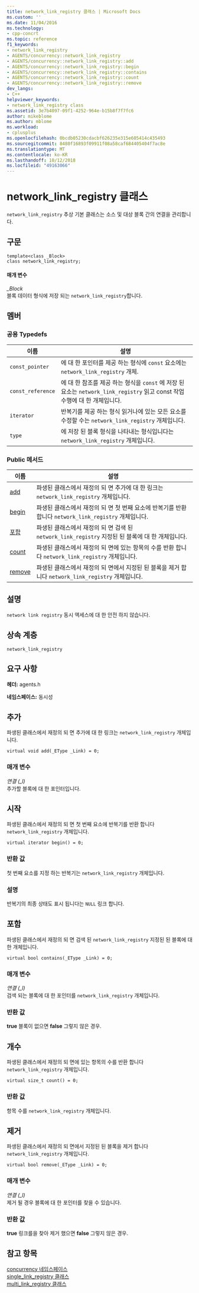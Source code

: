 ```yaml
---
title: network_link_registry 클래스 | Microsoft Docs
ms.custom: ''
ms.date: 11/04/2016
ms.technology:
- cpp-concrt
ms.topic: reference
f1_keywords:
- network_link_registry
- AGENTS/concurrency::network_link_registry
- AGENTS/concurrency::network_link_registry::add
- AGENTS/concurrency::network_link_registry::begin
- AGENTS/concurrency::network_link_registry::contains
- AGENTS/concurrency::network_link_registry::count
- AGENTS/concurrency::network_link_registry::remove
dev_langs:
- C++
helpviewer_keywords:
- network_link_registry class
ms.assetid: 3e7b4097-09f1-4252-964e-b15b8f7f7fc6
author: mikeblome
ms.author: mblome
ms.workload:
- cplusplus
ms.openlocfilehash: 0bcdb05230cdacbf626235e315e605414c435493
ms.sourcegitcommit: 8480f16893f09911f08a58caf684405404f7ac8e
ms.translationtype: MT
ms.contentlocale: ko-KR
ms.lasthandoff: 10/12/2018
ms.locfileid: "49163066"
---
```

# <a name="networklinkregistry-class"></a>network_link_registry 클래스

`network_link_registry` 추상 기본 클래스는 소스 및 대상 블록 간의 연결을 관리합니다.

## <a name="syntax"></a>구문

```
template<class _Block>
class network_link_registry;
```

#### <a name="parameters"></a>매개 변수

*_Block*<br/>
블록 데이터 형식에 저장 되는 `network_link_registry`합니다.

## <a name="members"></a>멤버

### <a name="public-typedefs"></a>공용 Typedefs

|이름|설명|
|----------|-----------------|
|`const_pointer`|에 대 한 포인터를 제공 하는 형식에 `const` 요소에는 `network_link_registry` 개체.|
|`const_reference`|에 대 한 참조를 제공 하는 형식을 `const` 에 저장 된 요소는 `network_link_registry` 읽고 const 작업 수행에 대 한 개체입니다.|
|`iterator`|반복기를 제공 하는 형식 읽거나에 있는 모든 요소를 수정할 수는 `network_link_registry` 개체입니다.|
|`type`|에 저장 된 블록 형식을 나타내는 형식입니다는 `network_link_registry` 개체입니다.|

### <a name="public-methods"></a>Public 메서드

|이름|설명|
|----------|-----------------|
|[add](#add)|파생된 클래스에서 재정의 되 면 추가에 대 한 링크는 `network_link_registry` 개체입니다.|
|[begin](#begin)|파생된 클래스에서 재정의 되 면 첫 번째 요소에 반복기를 반환 합니다 `network_link_registry` 개체입니다.|
|[포함](#contains)|파생된 클래스에서 재정의 되 면 검색 된 `network_link_registry` 지정된 된 블록에 대 한 개체입니다.|
|[count](#count)|파생된 클래스에서 재정의 되 면에 있는 항목의 수를 반환 합니다 `network_link_registry` 개체입니다.|
|[remove](#remove)|파생된 클래스에서 재정의 되 면에서 지정된 된 블록을 제거 합니다 `network_link_registry` 개체입니다.|

## <a name="remarks"></a>설명

`network link registry` 동시 액세스에 대 한 안전 하지 않습니다.

## <a name="inheritance-hierarchy"></a>상속 계층

`network_link_registry`

## <a name="requirements"></a>요구 사항

**헤더:** agents.h

**네임스페이스:** 동시성

##  <a name="add"></a> 추가

파생된 클래스에서 재정의 되 면 추가에 대 한 링크는 `network_link_registry` 개체입니다.

```
virtual void add(_EType _Link) = 0;
```

### <a name="parameters"></a>매개 변수

*연결 (_l)*<br/>
추가할 블록에 대 한 포인터입니다.

##  <a name="begin"></a> 시작

파생된 클래스에서 재정의 되 면 첫 번째 요소에 반복기를 반환 합니다 `network_link_registry` 개체입니다.

```
virtual iterator begin() = 0;
```

### <a name="return-value"></a>반환 값

첫 번째 요소를 지정 하는 반복기는 `network_link_registry` 개체입니다.

### <a name="remarks"></a>설명

반복기의 최종 상태도 표시 됩니다는 `NULL` 링크 합니다.

##  <a name="contains"></a> 포함

파생된 클래스에서 재정의 되 면 검색 된 `network_link_registry` 지정된 된 블록에 대 한 개체입니다.

```
virtual bool contains(_EType _Link) = 0;
```

### <a name="parameters"></a>매개 변수

*연결 (_l)*<br/>
검색 되는 블록에 대 한 포인터를 `network_link_registry` 개체입니다.

### <a name="return-value"></a>반환 값

**true** 블록이 없으면 **false** 그렇지 않은 경우.

##  <a name="count"></a> 개수

파생된 클래스에서 재정의 되 면에 있는 항목의 수를 반환 합니다 `network_link_registry` 개체입니다.

```
virtual size_t count() = 0;
```

### <a name="return-value"></a>반환 값

항목 수를 `network_link_registry` 개체입니다.

##  <a name="remove"></a> 제거

파생된 클래스에서 재정의 되 면에서 지정된 된 블록을 제거 합니다 `network_link_registry` 개체입니다.

```
virtual bool remove(_EType _Link) = 0;
```

### <a name="parameters"></a>매개 변수

*연결 (_l)*<br/>
제거 될 경우 블록에 대 한 포인터를 찾을 수 있습니다.

### <a name="return-value"></a>반환 값

**true** 링크를을 찾아 제거 했으면 **false** 그렇지 않은 경우.

## <a name="see-also"></a>참고 항목

[concurrency 네임스페이스](concurrency-namespace.md)<br/>
[single_link_registry 클래스](single-link-registry-class.md)<br/>
[multi_link_registry 클래스](multi-link-registry-class.md)
